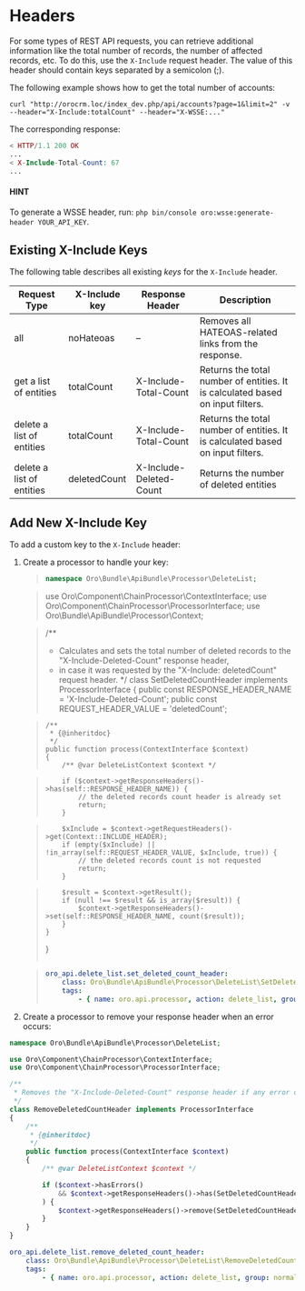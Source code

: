 <a id="web-api-headers"></a>

# Headers

For some types of REST API requests, you can retrieve additional information like the total number of records, the number of affected records, etc. To do this, use the `X-Include` request header. The value of this header should contain keys separated by a semicolon (;).

The following example shows how to get the total number of accounts:

```none
curl "http://orocrm.loc/index_dev.php/api/accounts?page=1&limit=2" -v --header="X-Include:totalCount" --header="X-WSSE:..."
```

The corresponding response:

```php
< HTTP/1.1 200 OK
...
< X-Include-Total-Count: 67
...
```

#### HINT
To generate a WSSE header, run: `php bin/console oro:wsse:generate-header YOUR_API_KEY`.

<a id="existing-x-include-keys"></a>

## Existing X-Include Keys

The following table describes all existing *keys* for the `X-Include` header.

| Request Type              | X-Include key   | Response Header         | Description                                                                    |
|---------------------------|-----------------|-------------------------|--------------------------------------------------------------------------------|
| all                       | noHateoas       | –                       | Removes all HATEOAS-related links from the response.                           |
| get a list of entities    | totalCount      | X-Include-Total-Count   | Returns the total number of entities. It is calculated based on input filters. |
| delete a list of entities | totalCount      | X-Include-Total-Count   | Returns the total number of entities. It is calculated based on input filters. |
| delete a list of entities | deletedCount    | X-Include-Deleted-Count | Returns the number of deleted entities                                         |

## Add New X-Include Key

To add a custom key to the `X-Include` header:

1. Create a processor to handle your key:
   > ```php
   > namespace Oro\Bundle\ApiBundle\Processor\DeleteList;

   > use Oro\Component\ChainProcessor\ContextInterface;
   > use Oro\Component\ChainProcessor\ProcessorInterface;
   > use Oro\Bundle\ApiBundle\Processor\Context;

   > /**
   >  * Calculates and sets the total number of deleted records to the "X-Include-Deleted-Count" response header,
   >  * in case it was requested by the "X-Include: deletedCount" request header.
   >  */
   > class SetDeletedCountHeader implements ProcessorInterface
   > {
   >     public const RESPONSE_HEADER_NAME = 'X-Include-Deleted-Count';
   >     public const REQUEST_HEADER_VALUE = 'deletedCount';

   >     /**
   >      * {@inheritdoc}
   >      */
   >     public function process(ContextInterface $context)
   >     {
   >         /** @var DeleteListContext $context */

   >         if ($context->getResponseHeaders()->has(self::RESPONSE_HEADER_NAME)) {
   >             // the deleted records count header is already set
   >             return;
   >         }

   >         $xInclude = $context->getRequestHeaders()->get(Context::INCLUDE_HEADER);
   >         if (empty($xInclude) || !in_array(self::REQUEST_HEADER_VALUE, $xInclude, true)) {
   >             // the deleted records count is not requested
   >             return;
   >         }

   >         $result = $context->getResult();
   >         if (null !== $result && is_array($result)) {
   >             $context->getResponseHeaders()->set(self::RESPONSE_HEADER_NAME, count($result));
   >         }
   >     }
   > }
   > ```

   > ```yaml
   > oro_api.delete_list.set_deleted_count_header:
   >     class: Oro\Bundle\ApiBundle\Processor\DeleteList\SetDeletedCountHeader
   >     tags:
   >         - { name: oro.api.processor, action: delete_list, group: delete_data, priority: -10 }
   > ```
2. Create a processor to remove your response header when an error occurs:

```php
namespace Oro\Bundle\ApiBundle\Processor\DeleteList;

use Oro\Component\ChainProcessor\ContextInterface;
use Oro\Component\ChainProcessor\ProcessorInterface;

/**
 * Removes the "X-Include-Deleted-Count" response header if any error occurs.
 */
class RemoveDeletedCountHeader implements ProcessorInterface
{
    /**
     * {@inheritdoc}
     */
    public function process(ContextInterface $context)
    {
        /** @var DeleteListContext $context */

        if ($context->hasErrors()
            && $context->getResponseHeaders()->has(SetDeletedCountHeader::RESPONSE_HEADER_NAME)
        ) {
            $context->getResponseHeaders()->remove(SetDeletedCountHeader::RESPONSE_HEADER_NAME);
        }
    }
}
```

```yaml
oro_api.delete_list.remove_deleted_count_header:
    class: Oro\Bundle\ApiBundle\Processor\DeleteList\RemoveDeletedCountHeader
    tags:
        - { name: oro.api.processor, action: delete_list, group: normalize_result, priority: 100 }
```
